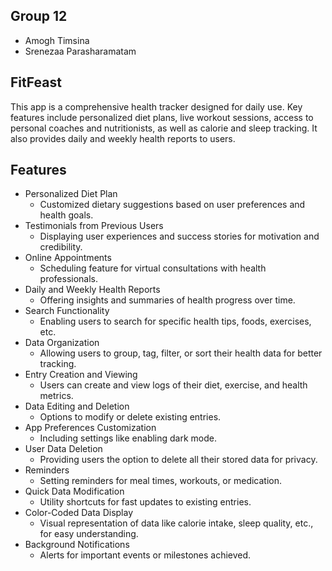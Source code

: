 ## Group 12 ##

- Amogh Timsina
- Srenezaa Parasharamatam 

## FitFeast ##

This app is a comprehensive health tracker designed for daily use. Key features include personalized diet plans, live workout sessions, access to personal coaches and nutritionists, as well as calorie and sleep tracking. It also provides daily and weekly health reports to users.

## Features ##

- Personalized Diet Plan
    - Customized dietary suggestions based on user preferences and health goals.
- Testimonials from Previous Users
    - Displaying user experiences and success stories for motivation and credibility.
- Online Appointments
    - Scheduling feature for virtual consultations with health professionals.
- Daily and Weekly Health Reports 
    - Offering insights and summaries of health progress over time.
- Search Functionality
    - Enabling users to search for specific health tips, foods, exercises, etc.
- Data Organization
    - Allowing users to group, tag, filter, or sort their health data for better tracking.
- Entry Creation and Viewing
    - Users can create and view logs of their diet, exercise, and health metrics.
- Data Editing and Deletion
    - Options to modify or delete existing entries.
- App Preferences Customization
    - Including settings like enabling dark mode.
- User Data Deletion
    - Providing users the option to delete all their stored data for privacy.
- Reminders
    - Setting reminders for meal times, workouts, or medication.
- Quick Data Modification
    - Utility shortcuts for fast updates to existing entries.
- Color-Coded Data Display
    - Visual representation of data like calorie intake, sleep quality, etc., for easy understanding.
- Background Notifications
    - Alerts for important events or milestones achieved.